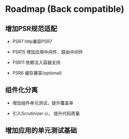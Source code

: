 # Roadmap (Back compatible)

## 增加PSR规范适配 

- PSR7  http兼容PSR7

- PSR15 增加应用中间件、路由中间件

- PSR11 依赖注入容器支持 
 
- PSR6 缓存兼容(optional)

## 组件化分离

- 增加组件单元测试，提升覆盖率

- 引入Scrutinizer ci， 提升代码质量


## 增加应用的单元测试基础
